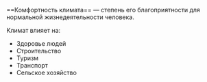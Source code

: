 ==Комфортность климата== — степень его благоприятности для нормальной жизнедеятельности человека.

Климат влияет на:
- Здоровье людей
- Строительство
- Туризм
- Транспорт
- Сельское хозяйство

